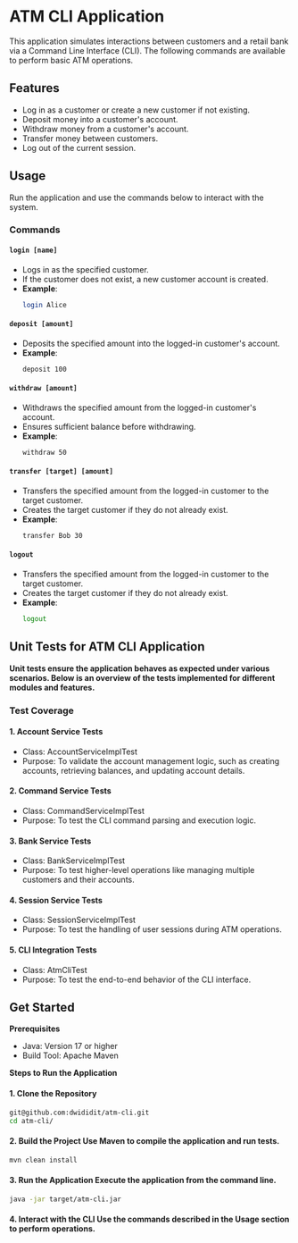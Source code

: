 # ATM CLI Application

This application simulates interactions between customers and a retail bank via a Command Line Interface (CLI). The following commands are available to perform basic ATM operations.

## Features
- Log in as a customer or create a new customer if not existing.
- Deposit money into a customer's account.
- Withdraw money from a customer's account.
- Transfer money between customers.
- Log out of the current session.

## Usage
Run the application and use the commands below to interact with the system.

### Commands

#### `login [name]`
- Logs in as the specified customer.
- If the customer does not exist, a new customer account is created.
- **Example**:
  ```bash
  login Alice
    ```

#### `deposit [amount]`
- Deposits the specified amount into the logged-in customer's account.
- **Example**:
  ```bash
  deposit 100
    ```


#### `withdraw [amount]`
- Withdraws the specified amount from the logged-in customer's account.
- Ensures sufficient balance before withdrawing.
- **Example**:
  ```bash
  withdraw 50
    ```

#### `transfer [target] [amount]`
- Transfers the specified amount from the logged-in customer to the target customer.
- Creates the target customer if they do not already exist.
- **Example**:
  ```bash
  transfer Bob 30
    ```

#### `logout`
- Transfers the specified amount from the logged-in customer to the target customer.
- Creates the target customer if they do not already exist.
- **Example**:
  ```bash
  logout
    ```

## Unit Tests for ATM CLI Application

**Unit tests ensure the application behaves as expected under various scenarios. Below is an overview of the tests implemented for different modules and features.**

### Test Coverage

#### 1. Account Service Tests
   - Class: AccountServiceImplTest 
   - Purpose: To validate the account management logic, such as creating accounts, retrieving balances, and updating account details.
#### 2. Command Service Tests
   - Class: CommandServiceImplTest
   - Purpose: To test the CLI command parsing and execution logic.
#### 3. Bank Service Tests
   - Class: BankServiceImplTest
   - Purpose: To test higher-level operations like managing multiple customers and their accounts.
#### 4. Session Service Tests
   - Class: SessionServiceImplTest
   - Purpose: To test the handling of user sessions during ATM operations.
#### 5. CLI Integration Tests
   - Class: AtmCliTest
   - Purpose: To test the end-to-end behavior of the CLI interface.

## Get Started

**Prerequisites**
- Java: Version 17 or higher
- Build Tool: Apache Maven

**Steps to Run the Application**
#### 1. Clone the Repository
  ```bash
  git@github.com:dwididit/atm-cli.git
  cd atm-cli/
  ```
#### 2. Build the Project Use Maven to compile the application and run tests.
  ```bash
  mvn clean install
  ```
#### 3. Run the Application Execute the application from the command line.
```bash
java -jar target/atm-cli.jar
```
#### 4. Interact with the CLI Use the commands described in the Usage section to perform operations.